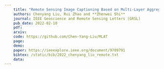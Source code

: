 ```yaml
---
    title: "Remote Sensing Image Captioning Based on Multi-Layer Aggregated Transformer"
    authors: Chenyang Liu, Rui Zhao and **Zhenwei Shi**
    journal: IEEE Geoscience and Remote Sensing Letters (GRSL)
    pub_date: 2022-02-10
    pdf: 
    arxiv: 
    code: https://github.com/Chen-Yang-Liu/MLAT
    page: 
    demo: 
    paper: https://ieeexplore.ieee.org/document/9709791
    bibtex: /static/bib/2022_chenyang_liu_remote.txt
    data:
---
```

    